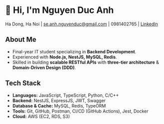 # 👋 Hi, I'm Nguyen Duc Anh  

Ha Dong, Ha Noi | se.anh.nguyenduc@gmail.com | 0981402765 | [LinkedIn](linkedin.com/in/anhduc-nguyen73)

## About Me
- Final-year IT student specializing in **Backend Development**.
- Experienced with **Node.js, NestJS, MySQL, Redis**.
- Skilled in building **scalable RESTful APIs** with **three-tier architecture** & **Domain-Driven Design (DDD)**.

## Tech Stack
- **Languages:** JavaScript, TypeScript, Python, C/C++
- **Backend:** NestJS, ExpressJS, JWT, Swagger
- **Database & Cache:** MySQL, Redis, TypeORM
- **Tools:** Git, GitHub, Postman, CI/CD (GitHub Actions), Jest, Docker
- **Cloud:** AWS (EC2, RDS, S3)

